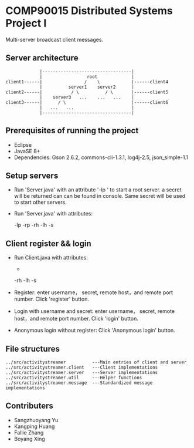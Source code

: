# COMP90015 Distributed Systems Project I #

Multi-server broadcast client messages.

## Server architecture

                 |----------------------------------|
                 |                 root             |
    client1------|                /    \            |------client4
                 |          server1    server2      |
    client2------|           / \          / \       |------client5
                 |    server3   ...    ...   ...    |
    client3------|      / \                         |------client6
                 |   ...   ...                      |
                 |----------------------------------|

## Prerequisites of running the project

* Eclipse
* JavaSE 8+
* Dependencies: Gson 2.6.2, commons-cli-1.3.1, log4j-2.5, json_simple-1.1

## Setup servers

* Run 'Server.java' with an attribute '-lp <local port number>' to start a root server.
a secret will be returned can can be found in console. Same secret will be used to start other servers.
* Run 'Server.java' with attributes:

    -lp <local port>
    -rp <remote port>
    -rh <remote host>
    -lh <local host>
    -s <secret>

## Client register && login

* Run Client.java with attributes:

    - <remote port>
    -rh <remote host>
    -lh <local host>
    -s <secret>

* Register: enter username， secret, remote host，and remote port number. Click 'register' button.
* Login with username and secret: enter username， secret, remote host，and remote port number. Click 'login' button.
* Anonymous login without register: Click 'Anonymous login' button.

## File structures

    ../src/activitystreamer          ---Main entries of client and server
    ../src/activitystreamer.client   ---Client implementations
    ../src/activitystreamer.server   ---Server implementations
    ../src/activitystreamer.util     ---Helper functions
    ../src/activitystreamer.message  ---Standardized message implementations

## Contributers

* Sangzhuoyang Yu
* Kangping Huang
* Fallie Zhang
* Boyang Xing